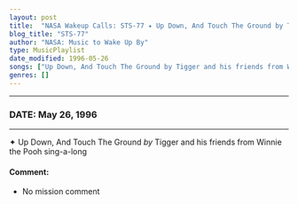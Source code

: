 ```yaml
---
layout: post
title:  "NASA Wakeup Calls: STS-77 ✦ Up Down, And Touch The Ground by Tigger and his friends from Winnie the Pooh sing-a-long ✫ May 26, 1996"
blog_title: "STS-77"
author: "NASA: Music to Wake Up By"
type: MusicPlaylist
date_modified: 1996-05-26
songs: ["Up Down, And Touch The Ground by Tigger and his friends from Winnie the Pooh sing-a-long"]
genres: []
---
```


----
### DATE: May 26, 1996
----
✦ Up Down, And Touch The Ground *by* Tigger and his friends from Winnie the Pooh sing-a-long  

#### Comment:
* No mission comment



<br/>
<center>
	<a target="_blank"
	   href="https://twitter.com/intent/tweet?hashtags=Space,NASA,Playlist,NASAWakeupCalls,SpaceProgram&text=🚀 {{ page.author}}, {{ page.title }}. {{ site.url }}{{ page.url }}&via=nasawakeupcalls"><i class="fab fa-twitter" title="Tweet this page" alt="Tweet this page" style="font-size: 1.3em;"></i></a>
	&nbsp; 	<i class="fas fa-user-astronaut" style="font-size: 1.5em;"></i> &nbsp;
    <a id="custom_amazon_link"
       type="amzn" search="#"
       category="popular music">
    <i class="fab fa-amazon" style="font-size: 1.3em;"></i></a>
</center>

<!-- Randomly resolve an individual entry from a song array -->
<script src="/assets/javascript/seedrandom.min.js"></script>
<script>
  var wake_me_up = ["Up Down, And Touch The Ground by Tigger and his friends from Winnie the Pooh sing-a-long"];
  var prng = new Math.seedrandom();
  function randomSong() {
    song = wake_me_up[Math.floor(Math.random() * wake_me_up.length)];
    var amazon_link = document.getElementById("custom_amazon_link");
    amazon_link.setAttribute("search", song);
  }
  window.onload = randomSong();
</script>
